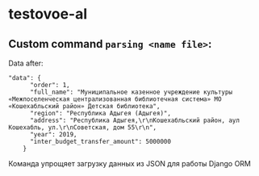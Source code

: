 # testovoe-al

## Custom command `parsing <name file>`:
Data after:
```
"data": {
      "order": 1,
      "full_name": "Myниципальное казенное учреждение культуры «Межпоселенческая централизованная библиотечная система» МО «Кошехабльский район» Детская библиотека",
      "region": "Республика Адыгея (Адыгея)",
      "address": "Республика Адыгея,\r\nКошехабльский район, аул Кошехабль, ул.\r\nСоветская, дом 55\r\n",
      "year": 2019,
      "inter_budget_transfer_amount": 5000000
    }
```
Команда упрощяет загрузку данных из JSON для работы Django ORM